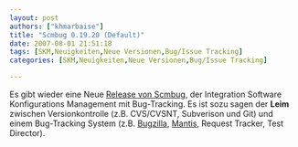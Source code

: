 ```yaml
---
layout: post
authors: ["khmarbaise"]
title: "Scmbug 0.19.20 (Default)"
date: 2007-08-01 21:51:18
tags: [SKM,Neuigkeiten,Neue Versionen,Bug/Issue Tracking]
categories: [SKM,Neuigkeiten,Neue Versionen,Bug/Issue Tracking]

---
```

Es gibt wieder eine Neue <a href="http://www.mkgnu.net/?q=scmbug"  title="Homepage Scmbug">Release von Scmbug</a>, der Integration Software Konfigurations Management mit Bug-Tracking. Es ist sozu sagen der <b>Leim</b> zwischen Versionkontrolle (z.B. CVS/CVSNT, Subverison und Git) und einem Bug-Tracking System (z.B. <a href="http://www.bugzilla.org/"  title="http://www.bugzilla.org/">Bugzilla</a>, <a href="http://www.mantisbt.org"  title="Mantis Bug Tracking">Mantis</a>, Request Tracker, Test Director).
